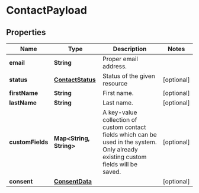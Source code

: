 

# ContactPayload

## Properties

Name | Type | Description | Notes
------------ | ------------- | ------------- | -------------
**email** | **String** | Proper email address. | 
**status** | [**ContactStatus**](ContactStatus.md) | Status of the given resource |  [optional]
**firstName** | **String** | First name. |  [optional]
**lastName** | **String** | Last name. |  [optional]
**customFields** | **Map&lt;String, String&gt;** | A key-value collection of custom contact fields which can be used in the system. Only already existing custom fields will be saved. |  [optional]
**consent** | [**ConsentData**](ConsentData.md) |  |  [optional]



